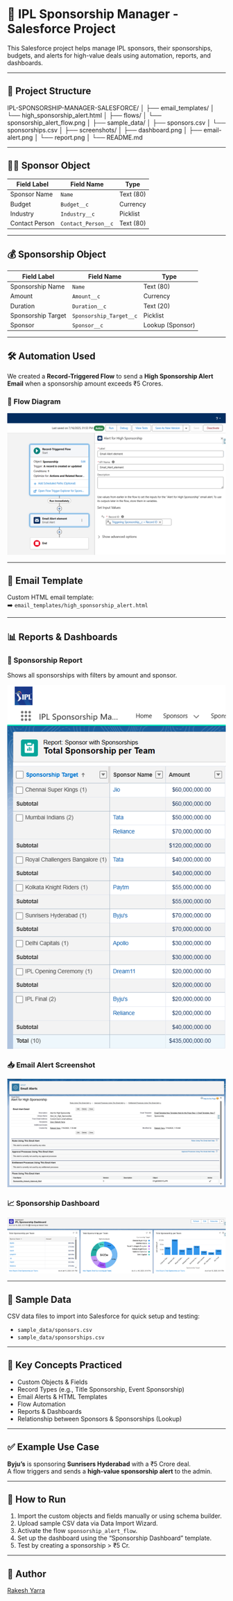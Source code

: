# 🏏 IPL Sponsorship Manager - Salesforce Project

This Salesforce project helps manage IPL sponsors, their sponsorships, budgets, and alerts for high-value deals using automation, reports, and dashboards.

---

## 📁 Project Structure

IPL-SPONSORSHIP-MANAGER-SALESFORCE/
│
├── email_templates/
│ └── high_sponsorship_alert.html
│
├── flows/
│ └── sponsorship_alert_flow.png
│
├── sample_data/
│ ├── sponsors.csv
│ └── sponsorships.csv
│
├── screenshots/
│ ├── dashboard.png
│ ├── email-alert.png
│ └── report.png
│
└── README.md


---

## 🧑‍💼 Sponsor Object

| Field Label     | Field Name             | Type           |
|----------------|------------------------|----------------|
| Sponsor Name    | `Name`                | Text (80)      |
| Budget          | `Budget__c`           | Currency       |
| Industry        | `Industry__c`         | Picklist       |
| Contact Person  | `Contact_Person__c`   | Text (80)      |

---

## 💰 Sponsorship Object

| Field Label          | Field Name                    | Type            |
|----------------------|-------------------------------|-----------------|
| Sponsorship Name     | `Name`                        | Text (80)       |
| Amount               | `Amount__c`                   | Currency        |
| Duration             | `Duration__c`                 | Text (20)       |
| Sponsorship Target   | `Sponsorship_Target__c`       | Picklist        |
| Sponsor              | `Sponsor__c`                  | Lookup (Sponsor)|

---

## 🛠️ Automation Used

We created a **Record-Triggered Flow** to send a **High Sponsorship Alert Email** when a sponsorship amount exceeds ₹5 Crores.

### 📌 Flow Diagram
![Flow Diagram](flows/sponsorship_alert_flow.png)

---

## 📧 Email Template

Custom HTML email template:  
➡️ `email_templates/high_sponsorship_alert.html`

---

## 📊 Reports & Dashboards

### 🧾 Sponsorship Report
Shows all sponsorships with filters by amount and sponsor.

![Report](screenshots/report.png)

### 📥 Email Alert Screenshot
![Email Alert](screenshots/email-alert.png)

### 📈 Sponsorship Dashboard
![Dashboard](screenshots/dashboard.png)

---

## 📁 Sample Data

CSV data files to import into Salesforce for quick setup and testing:

- `sample_data/sponsors.csv`
- `sample_data/sponsorships.csv`

---

## 🧠 Key Concepts Practiced

- Custom Objects & Fields  
- Record Types (e.g., Title Sponsorship, Event Sponsorship)  
- Email Alerts & HTML Templates  
- Flow Automation  
- Reports & Dashboards  
- Relationship between Sponsors & Sponsorships (Lookup)

---

## ✅ Example Use Case

**Byju’s** is sponsoring **Sunrisers Hyderabad** with a ₹5 Crore deal.  
A flow triggers and sends a **high-value sponsorship alert** to the admin.

---

## 🧪 How to Run

1. Import the custom objects and fields manually or using schema builder.  
2. Upload sample CSV data via Data Import Wizard.  
3. Activate the flow `sponsorship_alert_flow`.  
4. Set up the dashboard using the “Sponsorship Dashboard” template.  
5. Test by creating a sponsorship > ₹5 Cr.

---

## 🔗 Author

[Rakesh Yarra](http://www.linkedin.com/in/rakeshyarra)
